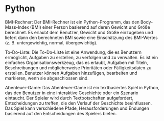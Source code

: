 # Python

BMI-Rechner:
Der BMI-Rechner ist ein Python-Programm, das den Body-Mass-Index (BMI) einer Person basierend auf deren Gewicht und Größe berechnet. Es erlaubt dem Benutzer, Gewicht und Größe einzugeben und liefert dann den berechneten BMI sowie eine Einschätzung des BMI-Wertes (z. B. untergewichtig, normal, übergewichtig).

To-Do-Liste:
Die To-Do-Liste ist eine Anwendung, die es Benutzern ermöglicht, Aufgaben zu erstellen, zu verfolgen und zu verwalten. Es ist ein einfaches Organisationswerkzeug, das es erlaubt, Aufgaben mit Titeln, Beschreibungen und möglicherweise Prioritäten oder Fälligkeitsdaten zu erstellen. Benutzer können Aufgaben hinzufügen, bearbeiten und markieren, wenn sie abgeschlossen sind.

Abenteuer-Game:
Das Abenteuer-Game ist ein textbasiertes Spiel in Python, das den Benutzer in eine interaktive Geschichte oder ein Szenario eintaucht. Der Spieler wird durch Textbotschaften aufgefordert, Entscheidungen zu treffen, die den Verlauf der Geschichte beeinflussen. Das Spiel kann verschiedene Pfade, Herausforderungen und Endungen basierend auf den Entscheidungen des Spielers bieten.
